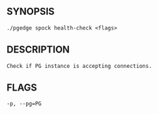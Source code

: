 ## SYNOPSIS
    ./pgedge spock health-check <flags>
 
## DESCRIPTION
    Check if PG instance is accepting connections.
 
## FLAGS
    -p, --pg=PG
    
    
